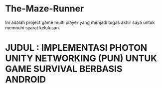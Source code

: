 # The-Maze-Runner
Ini adalah project game multi player yang menjadi tugas akhir saya untuk memnuhi syarat kelulusan.
# JUDUL : IMPLEMENTASI PHOTON UNITY NETWORKING (PUN) UNTUK GAME SURVIVAL BERBASIS ANDROID
